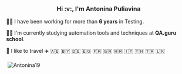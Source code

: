 <h3 align='center'> Hi :v:, I'm Antonina Puliavina </h3>

:woman_technologist: I have been working for more than **6 years** in Testing.

:woman_student: I'm currently studying automation tools and techniques at **QA.guru school**.

:luggage: I like to travel :airplane: :united_arab_emirates: :belarus: :de: :egypt: :fr: :greece: :croatia: :it: :thailand: :tr: :sri_lanka:

<p>&nbsp;<img align="center" src="https://github-readme-stats.vercel.app/api?username=Antonina19&theme=buefy&show_icons=true&locale=en" alt="Antonina19" /></p>


<!--
**Antonina19/Antonina19** is a ✨ _special_ ✨ repository because its `README.md` (this file) appears on your GitHub profile.

Here are some ideas to get you started:

- 🔭 I’m currently working on ...
- 🌱 I’m currently learning ...
- 👯 I’m looking to collaborate on ...
- 🤔 I’m looking for help with ...
- 💬 Ask me about ...
- 📫 How to reach me: ...
- 😄 Pronouns: ...
- ⚡ Fun fact: ...
-->
